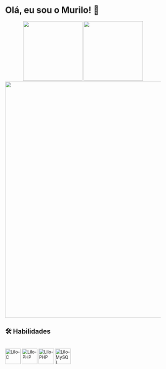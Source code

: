 # Olá, eu sou o Murilo! 👋

<div align="center">
      <img height="192em" src="https://github-readme-stats.vercel.app/api?username=LiloMarino&show_icons=true&show=reviews&theme=dark" />
      <img height="192em" src="https://github-readme-stats.vercel.app/api/top-langs/?username=LiloMarino&layout=compact&theme=dark&langs_count=6" />
      <br>
      <img width="762em" src="https://github-readme-stats.vercel.app/api/wakatime?username=LiloMarino&layout=compact&theme=dark" />
</div>

## 🛠 Habilidades

<div style="display: inline_block"><br>
      <img align="center" alt="Lilo-C" height="50" width="50" src="https://cdn.jsdelivr.net/gh/devicons/devicon/icons/c/c-original.svg" />
      <img align="center" alt="Lilo-PHP" height="50" width="50" src="https://cdn.jsdelivr.net/gh/devicons/devicon/icons/python/python-original.svg" />
      <img align="center" alt="Lilo-PHP" height="50" width="50" src="https://cdn.jsdelivr.net/gh/devicons/devicon/icons/php/php-original.svg" />
      <img align="center" alt="Lilo-MySQL" height="50" width="50" src="https://cdn.jsdelivr.net/gh/devicons/devicon/icons/mysql/mysql-original-wordmark.svg" />
</div>
